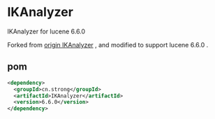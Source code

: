 # IKAnalyzer

IKAnalyzer for lucene 6.6.0

Forked from [origin IKAnalyzer](https://git.oschina.net/wltea/IK-Analyzer-2012FF.git) ,
and modified to support lucene 6.6.0 .

## pom

```xml
<dependency>
  <groupId>cn.strong</groupId>
  <artifactId>IKAnalyzer</artifactId>
  <version>6.6.0</version>
</dependency>
```
